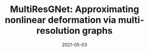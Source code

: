 ---
title: "MultiResGNet: Approximating nonlinear deformation via multi-resolution graphs"
collection: publications
permalink: /publication/2021-multi-resg
date: 2021-05-03
venue: 'Computer Graphics Forum'
paperurl: '/files/pdf/research/202209multiResG-CGF.pdf'
link: 'https://diglib.eg.org/handle/10.1111/cgf142653'
researchButton: 'https://li-tianxing.github.io/publication/multiresgnet/'
citation: '<a href="https://li-tianxing.github.io/">Tianxing Li</a>, Rui Shi, <a href="https://graphics.c.u-tokyo.ac.jp/hp/kanai/">Takashi Kanai</a>. <i>Computer Graphics Forum (Special Issue of Eurographics 2021)</i>, 2021, 40 (2): 537-548.'
---
